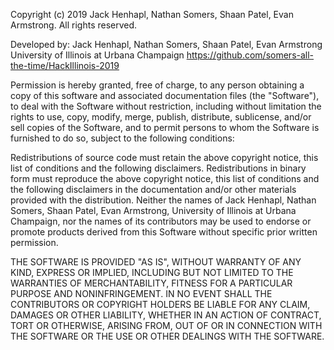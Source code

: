 Copyright (c) 2019 Jack Henhapl, Nathan Somers, Shaan Patel, Evan Armstrong. All rights reserved.

Developed by: Jack Henhapl, Nathan Somers, Shaan Patel, Evan Armstrong
University of Illinois at Urbana Champaign
https://github.com/somers-all-the-time/HackIllinois-2019

Permission is hereby granted, free of charge, to any person obtaining a copy of this software and associated documentation files (the "Software"), to deal with the Software without restriction, including without limitation the rights to use, copy, modify, merge, publish, distribute, sublicense, and/or sell copies of the Software, and to permit persons to whom the Software is furnished to do so, subject to the following conditions:

Redistributions of source code must retain the above copyright notice, this list of conditions and the following disclaimers.
Redistributions in binary form must reproduce the above copyright notice, this list of conditions and the following disclaimers in the documentation and/or other materials provided with the distribution.
Neither the names of Jack Henhapl, Nathan Somers, Shaan Patel, Evan Armstrong, University of Illinois at Urbana Champaign, nor the names of its contributors may be used to endorse or promote products derived from this Software without specific prior written permission.

THE SOFTWARE IS PROVIDED "AS IS", WITHOUT WARRANTY OF ANY KIND, EXPRESS OR IMPLIED, INCLUDING BUT NOT LIMITED TO THE WARRANTIES OF MERCHANTABILITY, FITNESS FOR A PARTICULAR PURPOSE AND NONINFRINGEMENT. IN NO EVENT SHALL THE CONTRIBUTORS OR COPYRIGHT HOLDERS BE LIABLE FOR ANY CLAIM, DAMAGES OR OTHER LIABILITY, WHETHER IN AN ACTION OF CONTRACT, TORT OR OTHERWISE, ARISING FROM, OUT OF OR IN CONNECTION WITH THE SOFTWARE OR THE USE OR OTHER DEALINGS WITH THE SOFTWARE.
